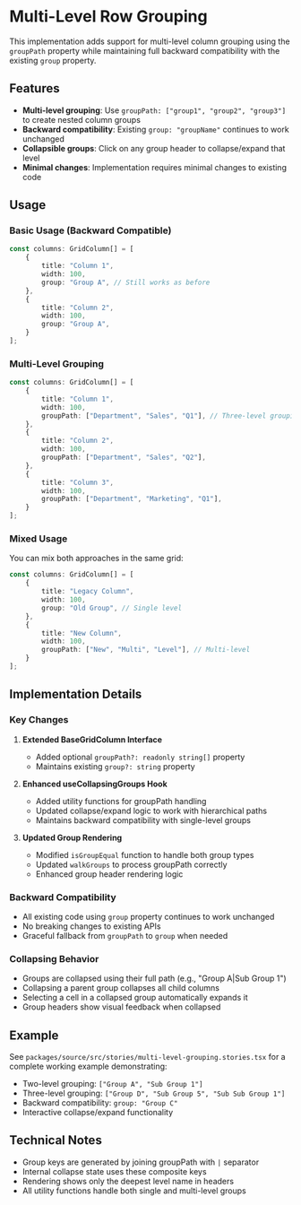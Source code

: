 # Multi-Level Row Grouping

This implementation adds support for multi-level column grouping using the `groupPath` property while maintaining full backward compatibility with the existing `group` property.

## Features

- **Multi-level grouping**: Use `groupPath: ["group1", "group2", "group3"]` to create nested column groups
- **Backward compatibility**: Existing `group: "groupName"` continues to work unchanged
- **Collapsible groups**: Click on any group header to collapse/expand that level
- **Minimal changes**: Implementation requires minimal changes to existing code

## Usage

### Basic Usage (Backward Compatible)

```typescript
const columns: GridColumn[] = [
    {
        title: "Column 1",
        width: 100,
        group: "Group A", // Still works as before
    },
    {
        title: "Column 2", 
        width: 100,
        group: "Group A",
    }
];
```

### Multi-Level Grouping

```typescript
const columns: GridColumn[] = [
    {
        title: "Column 1",
        width: 100,
        groupPath: ["Department", "Sales", "Q1"], // Three-level grouping
    },
    {
        title: "Column 2",
        width: 100,
        groupPath: ["Department", "Sales", "Q2"],
    },
    {
        title: "Column 3",
        width: 100,
        groupPath: ["Department", "Marketing", "Q1"],
    }
];
```

### Mixed Usage

You can mix both approaches in the same grid:

```typescript
const columns: GridColumn[] = [
    {
        title: "Legacy Column",
        width: 100,
        group: "Old Group", // Single level
    },
    {
        title: "New Column",
        width: 100,
        groupPath: ["New", "Multi", "Level"], // Multi-level
    }
];
```

## Implementation Details

### Key Changes

1. **Extended BaseGridColumn Interface**
   - Added optional `groupPath?: readonly string[]` property
   - Maintains existing `group?: string` property

2. **Enhanced useCollapsingGroups Hook**
   - Added utility functions for groupPath handling
   - Updated collapse/expand logic to work with hierarchical paths
   - Maintains backward compatibility with single-level groups

3. **Updated Group Rendering**
   - Modified `isGroupEqual` function to handle both group types
   - Updated `walkGroups` to process groupPath correctly
   - Enhanced group header rendering logic

### Backward Compatibility

- All existing code using `group` property continues to work unchanged
- No breaking changes to existing APIs
- Graceful fallback from `groupPath` to `group` when needed

### Collapsing Behavior

- Groups are collapsed using their full path (e.g., "Group A|Sub Group 1")
- Collapsing a parent group collapses all child columns
- Selecting a cell in a collapsed group automatically expands it
- Group headers show visual feedback when collapsed

## Example

See `packages/source/src/stories/multi-level-grouping.stories.tsx` for a complete working example demonstrating:

- Two-level grouping: `["Group A", "Sub Group 1"]`
- Three-level grouping: `["Group D", "Sub Group 5", "Sub Sub Group 1"]` 
- Backward compatibility: `group: "Group C"`
- Interactive collapse/expand functionality

## Technical Notes

- Group keys are generated by joining groupPath with `|` separator
- Internal collapse state uses these composite keys
- Rendering shows only the deepest level name in headers
- All utility functions handle both single and multi-level groups